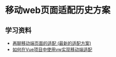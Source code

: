 # 移动web页面适配历史方案

## 学习资料

- [再聊移动端页面的适配 (最新的适配方案)](https://www.w3cplus.com/css/vw-for-layout.html)
- [如何在Vue项目中使用vw实现移动端适配](https://www.w3cplus.com/mobile/vw-layout-in-vue.html)